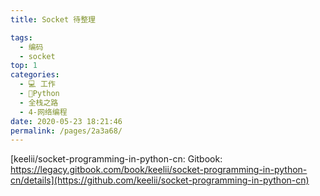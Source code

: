 ```yaml
---
title: Socket 待整理

tags: 
  - 编码
  - socket
top: 1
categories: 
  - 💻 工作
  - 🐍Python
  - 全栈之路
  - 4-网络编程
date: 2020-05-23 18:21:46
permalink: /pages/2a3a68/
---
```


[keelii/socket-programming-in-python-cn: Gitbook: https://legacy.gitbook.com/book/keelii/socket-programming-in-python-cn/details](https://github.com/keelii/socket-programming-in-python-cn)